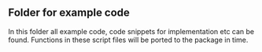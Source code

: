 ## Folder for example code

In this folder all example code, code snippets for implementation etc
can be found. Functions in these script files will be ported to the
package in time.